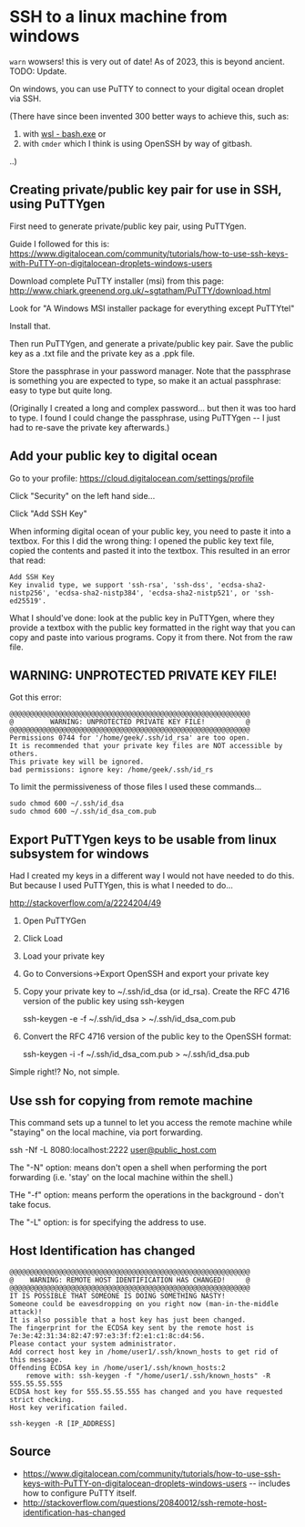﻿# SSH to a linux machine from windows

`warn` wowsers! this is very out of date! As of 2023, this is beyond ancient. TODO: Update.

On windows, you can use PuTTY to connect to your digital ocean droplet via SSH.

(There have since been invented 300 better ways to achieve this, such as:

   1. with [wsl - bash.exe](../windows/bash_on_windows.md) or
   2. with `cmder` which I think is using OpenSSH by way of gitbash.

..)

## Creating private/public key pair for use in SSH, using PuTTYgen

First need to generate private/public key pair, using PuTTYgen.

Guide I followed for this is: <https://www.digitalocean.com/community/tutorials/how-to-use-ssh-keys-with-PuTTY-on-digitalocean-droplets-windows-users>

Download complete PuTTY installer (msi) from this page: <http://www.chiark.greenend.org.uk/~sgtatham/PuTTY/download.html>

Look for "A Windows MSI installer package for everything except PuTTYtel"

Install that.

Then run PuTTYgen, and generate a private/public key pair. Save the public key as a .txt file and the private key as a .ppk file.

Store the passphrase in your password manager. Note that the passphrase is something you are expected to type, so make it an actual passphrase: easy to type but quite long.

(Originally I created a long and complex password... but then it was too hard to type. I found I could change the passphrase, using PuTTYgen -- I just had to re-save the private key afterwards.)

## Add your public key to digital ocean

Go to your profile: https://cloud.digitalocean.com/settings/profile

Click "Security" on the left hand side...

Click "Add SSH Key"

When informing digital ocean of your public key, you need to paste it into a textbox. For this I did the wrong thing: I opened the public key text file, copied the contents and pasted it into the textbox. This resulted in an error that read:

    Add SSH Key
    Key invalid type, we support 'ssh-rsa', 'ssh-dss', 'ecdsa-sha2-nistp256', 'ecdsa-sha2-nistp384', 'ecdsa-sha2-nistp521', or 'ssh-ed25519'.

What I should've done: look at the public key in PuTTYgen, where they provide a textbox with the public key formatted in the right way that you can copy and paste into various programs. Copy it from there. Not from the raw file.

## WARNING: UNPROTECTED PRIVATE KEY FILE!

Got this error:

    @@@@@@@@@@@@@@@@@@@@@@@@@@@@@@@@@@@@@@@@@@@@@@@@@@@@@@@@@@@
    @         WARNING: UNPROTECTED PRIVATE KEY FILE!          @
    @@@@@@@@@@@@@@@@@@@@@@@@@@@@@@@@@@@@@@@@@@@@@@@@@@@@@@@@@@@
    Permissions 0744 for '/home/geek/.ssh/id_rsa' are too open.
    It is recommended that your private key files are NOT accessible by others.
    This private key will be ignored.
    bad permissions: ignore key: /home/geek/.ssh/id_rs

To limit the permissiveness of those files I used these commands...

    sudo chmod 600 ~/.ssh/id_dsa
    sudo chmod 600 ~/.ssh/id_dsa_com.pub

## Export PuTTYgen keys to be usable from linux subsystem for windows

Had I created my keys in a different way I would not have needed to do this. But because I used PuTTYgen, this is what I needed to do...

<http://stackoverflow.com/a/2224204/49>

1. Open PuTTYGen
2. Click Load
3. Load your private key
4. Go to Conversions->Export OpenSSH and export your private key
5. Copy your private key to ~/.ssh/id_dsa (or id_rsa).
Create the RFC 4716 version of the public key using  ssh-keygen

    ssh-keygen -e -f ~/.ssh/id_dsa > ~/.ssh/id_dsa_com.pub

6. Convert the RFC 4716 version of the public key to the OpenSSH format:

    ssh-keygen -i -f ~/.ssh/id_dsa_com.pub > ~/.ssh/id_dsa.pub

Simple right!? No, not simple.

## Use ssh for copying from remote machine

This command sets up a tunnel to let you access the remote machine while "staying" on the local machine, via port forwarding.

   ssh -Nf -L 8080:localhost:2222 user@public_host.com

The "-N" option: means don't open a shell when performing the port forwarding (i.e. 'stay' on the local machine within the shell.)

THe "-f" option: means perform the operations in the background - don't take focus.

The "-L" option: is for specifying the address to use.

## Host Identification has changed

	@@@@@@@@@@@@@@@@@@@@@@@@@@@@@@@@@@@@@@@@@@@@@@@@@@@@@@@@@@@
	@    WARNING: REMOTE HOST IDENTIFICATION HAS CHANGED!     @
	@@@@@@@@@@@@@@@@@@@@@@@@@@@@@@@@@@@@@@@@@@@@@@@@@@@@@@@@@@@
	IT IS POSSIBLE THAT SOMEONE IS DOING SOMETHING NASTY!
	Someone could be eavesdropping on you right now (man-in-the-middle attack)!
	It is also possible that a host key has just been changed.
	The fingerprint for the ECDSA key sent by the remote host is
	7e:3e:42:31:34:82:47:97:e3:3f:f2:e1:c1:8c:d4:56.
	Please contact your system administrator.
	Add correct host key in /home/user1/.ssh/known_hosts to get rid of this message.
	Offending ECDSA key in /home/user1/.ssh/known_hosts:2
		remove with: ssh-keygen -f "/home/user1/.ssh/known_hosts" -R 555.55.55.555
	ECDSA host key for 555.55.55.555 has changed and you have requested strict checking.
	Host key verification failed.

    ssh-keygen -R [IP_ADDRESS]

## Source

- <https://www.digitalocean.com/community/tutorials/how-to-use-ssh-keys-with-PuTTY-on-digitalocean-droplets-windows-users> -- includes how to configure PuTTY itself.
- <http://stackoverflow.com/questions/20840012/ssh-remote-host-identification-has-changed>